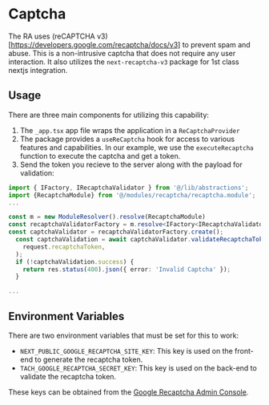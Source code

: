 # Captcha

The RA uses (reCAPTCHA v3)[https://developers.google.com/recaptcha/docs/v3] to prevent spam and abuse. This is a non-intrusive captcha that does not require any user interaction. It also utilizes the `next-recaptcha-v3` package for 1st class nextjs integration.

## Usage

There are three main components for utilizing this capability:

1. The `_app.tsx` app file wraps the application in a `ReCaptchaProvider`
2. The package provides a `useReCaptcha` hook for access to various features and capabilities. In our example, we use the `executeRecaptcha` function to execute the captcha and get a token.
3. Send the token you recieve to the server along with the payload for validation:

```typescript
import { IFactory, IRecaptchaValidator } from '@/lib/abstractions';
import {RecaptchaModule} from '@/modules/recaptcha/recaptcha.module';
...

const m = new ModuleResolver().resolve(RecaptchaModule)
const recaptchaValidatorFactory = m.resolve<IFactory<IRecaptchaValidator>>('recaptchaValidatorFactory');
const captchaValidator = recaptchaValidatorFactory.create();
  const captchaValidation = await captchaValidator.validateRecaptchaToken(
    request.recaptchaToken,
  );
  if (!captchaValidation.success) {
    return res.status(400).json({ error: 'Invalid Captcha' });
  }

...

```

## Environment Variables

There are two environment variables that must be set for this to work:

- `NEXT_PUBLIC_GOOGLE_RECAPTCHA_SITE_KEY`: This key is used on the front-end to generate the recaptcha token.
- `TACH_GOOGLE_RECAPTCHA_SECRET_KEY`: This key is used on the back-end to validate the recaptcha token.

These keys can be obtained from the [Google Recaptcha Admin Console](https://www.google.com/recaptcha/admin/create).

